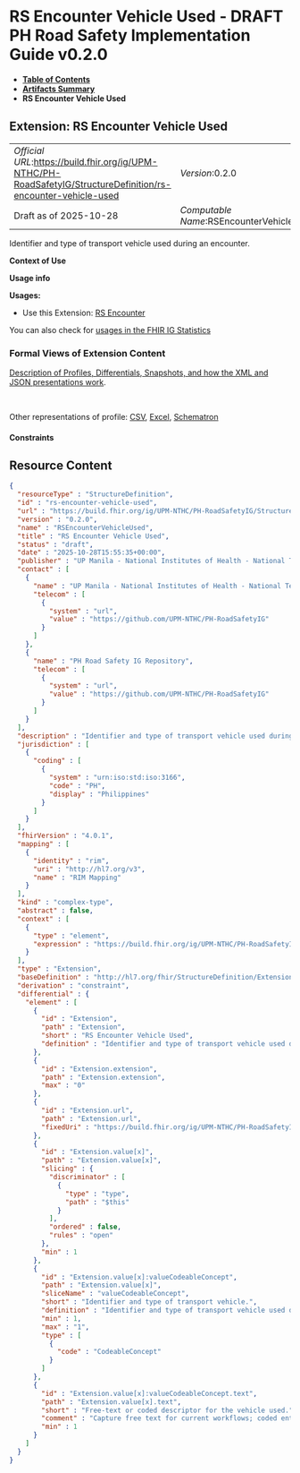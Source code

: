 # RS Encounter Vehicle Used - DRAFT PH Road Safety Implementation Guide v0.2.0

* [**Table of Contents**](toc.md)
* [**Artifacts Summary**](artifacts.md)
* **RS Encounter Vehicle Used**

## Extension: RS Encounter Vehicle Used 

| | |
| :--- | :--- |
| *Official URL*:https://build.fhir.org/ig/UPM-NTHC/PH-RoadSafetyIG/StructureDefinition/rs-encounter-vehicle-used | *Version*:0.2.0 |
| Draft as of 2025-10-28 | *Computable Name*:RSEncounterVehicleUsed |

Identifier and type of transport vehicle used during an encounter.

**Context of Use**

**Usage info**

**Usages:**

* Use this Extension: [RS Encounter](StructureDefinition-rs-encounter.md)

You can also check for [usages in the FHIR IG Statistics](https://packages2.fhir.org/xig/example.fhir.ph.roadsafety|current/StructureDefinition/rs-encounter-vehicle-used)

### Formal Views of Extension Content

 [Description of Profiles, Differentials, Snapshots, and how the XML and JSON presentations work](http://build.fhir.org/ig/FHIR/ig-guidance/readingIgs.html#structure-definitions). 

 

Other representations of profile: [CSV](StructureDefinition-rs-encounter-vehicle-used.csv), [Excel](StructureDefinition-rs-encounter-vehicle-used.xlsx), [Schematron](StructureDefinition-rs-encounter-vehicle-used.sch) 

#### Constraints



## Resource Content

```json
{
  "resourceType" : "StructureDefinition",
  "id" : "rs-encounter-vehicle-used",
  "url" : "https://build.fhir.org/ig/UPM-NTHC/PH-RoadSafetyIG/StructureDefinition/rs-encounter-vehicle-used",
  "version" : "0.2.0",
  "name" : "RSEncounterVehicleUsed",
  "title" : "RS Encounter Vehicle Used",
  "status" : "draft",
  "date" : "2025-10-28T15:55:35+00:00",
  "publisher" : "UP Manila - National Institutes of Health - National Telehealth Center",
  "contact" : [
    {
      "name" : "UP Manila - National Institutes of Health - National Telehealth Center",
      "telecom" : [
        {
          "system" : "url",
          "value" : "https://github.com/UPM-NTHC/PH-RoadSafetyIG"
        }
      ]
    },
    {
      "name" : "PH Road Safety IG Repository",
      "telecom" : [
        {
          "system" : "url",
          "value" : "https://github.com/UPM-NTHC/PH-RoadSafetyIG"
        }
      ]
    }
  ],
  "description" : "Identifier and type of transport vehicle used during an encounter.",
  "jurisdiction" : [
    {
      "coding" : [
        {
          "system" : "urn:iso:std:iso:3166",
          "code" : "PH",
          "display" : "Philippines"
        }
      ]
    }
  ],
  "fhirVersion" : "4.0.1",
  "mapping" : [
    {
      "identity" : "rim",
      "uri" : "http://hl7.org/v3",
      "name" : "RIM Mapping"
    }
  ],
  "kind" : "complex-type",
  "abstract" : false,
  "context" : [
    {
      "type" : "element",
      "expression" : "https://build.fhir.org/ig/UPM-NTHC/PH-RoadSafetyIG/StructureDefinition/rs-encounter#Encounter"
    }
  ],
  "type" : "Extension",
  "baseDefinition" : "http://hl7.org/fhir/StructureDefinition/Extension",
  "derivation" : "constraint",
  "differential" : {
    "element" : [
      {
        "id" : "Extension",
        "path" : "Extension",
        "short" : "RS Encounter Vehicle Used",
        "definition" : "Identifier and type of transport vehicle used during an encounter."
      },
      {
        "id" : "Extension.extension",
        "path" : "Extension.extension",
        "max" : "0"
      },
      {
        "id" : "Extension.url",
        "path" : "Extension.url",
        "fixedUri" : "https://build.fhir.org/ig/UPM-NTHC/PH-RoadSafetyIG/StructureDefinition/rs-encounter-vehicle-used"
      },
      {
        "id" : "Extension.value[x]",
        "path" : "Extension.value[x]",
        "slicing" : {
          "discriminator" : [
            {
              "type" : "type",
              "path" : "$this"
            }
          ],
          "ordered" : false,
          "rules" : "open"
        },
        "min" : 1
      },
      {
        "id" : "Extension.value[x]:valueCodeableConcept",
        "path" : "Extension.value[x]",
        "sliceName" : "valueCodeableConcept",
        "short" : "Identifier and type of transport vehicle.",
        "definition" : "Identifier and type of transport vehicle used during the encounter.",
        "min" : 1,
        "max" : "1",
        "type" : [
          {
            "code" : "CodeableConcept"
          }
        ]
      },
      {
        "id" : "Extension.value[x]:valueCodeableConcept.text",
        "path" : "Extension.value[x].text",
        "short" : "Free-text or coded descriptor for the vehicle used.",
        "comment" : "Capture free text for current workflows; coded entries may be introduced when terminology support is available.",
        "min" : 1
      }
    ]
  }
}

```
